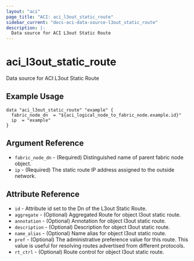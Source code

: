 ```yaml
---
layout: "aci"
page_title: "ACI: aci_l3out_static_route"
sidebar_current: "docs-aci-data-source-l3out_static_route"
description: |-
  Data source for ACI L3out Static Route
---
```


# aci_l3out_static_route

Data source for ACI L3out Static Route

## Example Usage

```hcl
data "aci_l3out_static_route" "example" {
  fabric_node_dn  = "${aci_logical_node_to_fabric_node.example.id}"
  ip  = "example"
}
```

## Argument Reference

- `fabric_node_dn` - (Required) Distinguished name of parent fabric node object.
- `ip` - (Required) The static route IP address assigned to the outside network.

## Attribute Reference

- `id` - Attribute id set to the Dn of the L3out Static Route.
- `aggregate` - (Optional) Aggregated Route for object l3out static route.
- `annotation` - (Optional) Annotation for object l3out static route.
- `description` - (Optional) Description for object l3out static route.
- `name_alias` - (Optional) Name alias for object l3out static route.
- `pref` - (Optional) The administrative preference value for this route. This value is useful for resolving routes advertised from different protocols.
- `rt_ctrl` - (Optional) Route control for object l3out static route.
